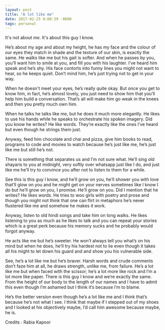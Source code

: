 ```yaml
---
layout: post
title: "A lot like me"
date: 2017-02-25 9:00:39 -0600
tags: personal
---
```


It's not about *me*. It's about this guy I know.

He’s about my age and about my height, he has my face and the colour of our eyes they match in shade and the texture of our skin, is exactly the same.
He walks like me but his gait is softer. And when he passes by you, you’ll want him to smile at you, and fill you with his laughter.
I’ve heard him speak and he’s shy. His face contorts into funny lines you might not want to hear, so he keeps quiet. Don’t mind him, he’s just trying not to get in your way.

When he doesn't meet your eyes, he’s really quite okay. But once you get to know him, in fact, he’s almost lovely, you just need to show him that you’ll help him build a conversation. That’s all will make him go weak in the knees and then you pretty much own him.

When he talks he talks like me, but he does it much more elegantly. He likes to use his hands while he speaks to orchestrate his spoken imagery. Did you know he writes? He like words. They’re exactly like the ones I’ve heard but even though he strings them just.

Anyway, feed him chocolate and chai and pizza, give him books to read, programs to code and movies to watch because he’s just like me, he’s just like me but still he’s not.

There is something that separates us and I’m not sure what. He’ll sing old shayaris to you at midnight, very softly over whatsapp just like I do, and just like me he’ll try to convince you after not to listen to them for a while.

See this is this guy I know, and he’ll grow on you, he’ll shower you with love that’ll glow on you and he might get on your nerves sometimes like I know I do but he’ll grow on you, I promise. He’ll grow on you. Did I mention that he writes? He likes words. He tries to woo girls with poetry and prose and though you might not think that one can flirt in metaphors he’s never flustered like me and somehow he makes it work.

Anyway, listen to old hindi songs and take him on long walks. He likes listening to you as much as he likes to talk and you can repeat your stories which is a great perk because his memory sucks and he probably would forgot anyway.

He acts like me but he’s sweeter. He won’t always tell you what’s on his mind but when he does, he’ll try his hardest not to lie even though it takes all his might to let down
his guard and and show you his vulnerable side.

See, he’s a lot like me but he’s braver. Harsh words and crude comments don’t faze him at all, he draws strength, unlike me, from failure. He’s a lot like me but when faced with the scissor; he’s a lot more like rock and I’m a lot more like paper. There is this guy I know and we’re exactly the same. From the height of our body to the length of our names and I have to admit this even though I’m ashamed but I think it’s because I’m to blame.

He’s the better version even though he’s a lot like me and I think that’s because he’s not what I see. I think that maybe if I stepped out of my shoes and I looked at his objectively maybe, I’d call him awesome because maybe, he is.

Credits : Rabia Kapoor
